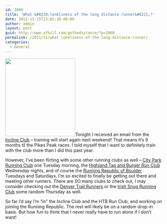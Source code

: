 ```yaml
---
id: 2860
title: 'What &#8220;loneliness of the long distance runner&#8221;?'
date: 2011-11-15T23:01:16-06:00
author: admin
layout: post
guid: http://www.afhill.com/gothedistance/?p=2860
permalink: /2011/11/what-loneliness-of-the-long-distance-runner/
categories:
  - General
---
```

[<img src="http://www.afhill.com/gothedistance/wp-content/uploads/2011/11/front.gif" alt="" title="Incline Club" width="225" height="250" class="alignright size-full wp-image-2872" />](http://www.afhill.com/gothedistance/wp-content/uploads/2011/11/front.gif)Tonight I received an email from the [Incline Club](http://inclineclub.com/) &#8211; training will start again next weekend! That means it&#8217;s 9 months til the Pikes Peak races. I told myself that I want to definitely train with the club more than I did this past year. 

However, I&#8217;ve been flirting with some other running clubs as well &#8211; [City Park Running Club](http://www.facebook.com/cityparkrunningclub) one Tuesday morning, the [Highland Tap and Burger Run Club](http://www.facebook.com/groups/HTBrunclub/) Wednesday nights, and of course the [Running Republic of Boulder](http://runningrepublic.com/) Tuesdays and Saturdays. I&#8217;m so excited to finally be getting out there and meeting other runners. There are SO many clubs to check out, I may consider checking out the [Denver Trail Runners](http://www.facebook.com/pages/Denver-Trail-Runners/124728809715) or the [Irish Snug Running Club](http://www.facebook.com/group.php?gid=20984621475&v=wall) some random Thursday as well. 

So far I&#8217;d say I&#8217;m &#8220;in&#8221; the Incline Club and the HTB Run Club, and working on joining the Running Republic. The rest will likely be on a random drop-in basis. But how fun to think that I never really have to run alone if I don&#8217;t want!